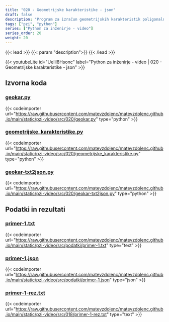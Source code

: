 ```yaml
---
title: "020 - Geometrijske karakteristike - json"
draft: false
description: "Program za izračun geometrijskih karakteristik poligonalnih prerezov. Uporaba JSON datotek - branje in zapisovanje podatkov."
tags: ["pzi", "python"]
series: ["Python za inženirje - video"]
series_order: 20
weight: 20
---
```


{{< lead >}}
{{< param "description">}}
{{< /lead >}}

{{< youtubeLite id="UeIil8Hsonc" label="Python za inženirje - video | 020 - Geometrijske karakteristike - json" >}}

## Izvorna koda

### [geokar.py](https://raw.githubusercontent.com/matevzdolenc/matevzdolenc.github.io/main/static/pzi-video/src/020/geokar.py)

{{< codeimporter url="https://raw.githubusercontent.com/matevzdolenc/matevzdolenc.github.io/main/static/pzi-video/src/020/geokar.py" type="python" >}}

### [geometrijske_karakteristike.py](https://raw.githubusercontent.com/matevzdolenc/matevzdolenc.github.io/main/static/pzi-video/src/020/geometrijske_karakteristike.py)

{{< codeimporter url="https://raw.githubusercontent.com/matevzdolenc/matevzdolenc.github.io/main/static/pzi-video/src/020/geometrijske_karakteristike.py" type="python" >}}

### [geokar-txt2json.py](https://raw.githubusercontent.com/matevzdolenc/matevzdolenc.github.io/main/static/pzi-video/src/020/geokar-txt2json.py)

{{< codeimporter url="https://raw.githubusercontent.com/matevzdolenc/matevzdolenc.github.io/main/static/pzi-video/src/020/geokar-txt2json.py" type="python" >}}

## Podatki in rezultati

### [primer-1.txt](https://raw.githubusercontent.com/matevzdolenc/matevzdolenc.github.io/main/static/pzi-video/src/podatki/primer-1.txt)

{{< codeimporter url="https://raw.githubusercontent.com/matevzdolenc/matevzdolenc.github.io/main/static/pzi-video/src/podatki/primer-1.txt" type="text" >}}

### [primer-1.json](https://raw.githubusercontent.com/matevzdolenc/matevzdolenc.github.io/main/static/pzi-video/src/podatki/primer-1.json)

{{< codeimporter url="https://raw.githubusercontent.com/matevzdolenc/matevzdolenc.github.io/main/static/pzi-video/src/podatki/primer-1.json" type="json" >}}

### [primer-1-rez.txt](https://raw.githubusercontent.com/matevzdolenc/matevzdolenc.github.io/main/static/pzi-video/src/018/primer-1-rez.txt)

{{< codeimporter url="https://raw.githubusercontent.com/matevzdolenc/matevzdolenc.github.io/main/static/pzi-video/src/018/primer-1-rez.txt" type="text" >}}

